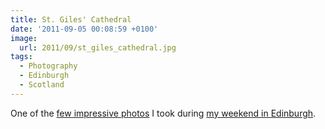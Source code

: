 ```yaml
---
title: St. Giles' Cathedral
date: '2011-09-05 00:08:59 +0100'
image:
  url: 2011/09/st_giles_cathedral.jpg
tags:
  - Photography
  - Edinburgh
  - Scotland
---
```

One of the [few impressive photos][1] I took during [my weekend in Edinburgh][2].

[1]: https://www.flickr.com/photos/paulrobertlloyd/sets/72157627469803873/
[2]: /2011/08/edinburgh_fringe/
